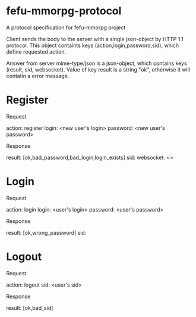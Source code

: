 fefu-mmorpg-protocol
====================

A protocol specification for fefu-mmorpg project

Client sends the body to the server with a single json-object by HTTP 1.1
protocol. This object containts keys (action,login,password,sid), which define
requested action.

Answer from server mime-type/json is a json-object, which contains keys
(result, sid, websocket). Value of key result is a string "ok", otherwise it
will contatin a error message.

Register
========
Request

action: register
login: <new user's login> 
password: <new user's password>

Response

result: [ok,bad_password,bad_login,login_exists]
sid: <random generated sid as string>
websocket: <>

Login
=====

Request
 
action: login
login: <user's login> 
password: <user's password>

Response

result: [ok,wrong_password]
sid: <random generated sid as string>

Logout
======

Request

action: logout
sid: <user's sid>

Response

result: [ok,bad_sid]



